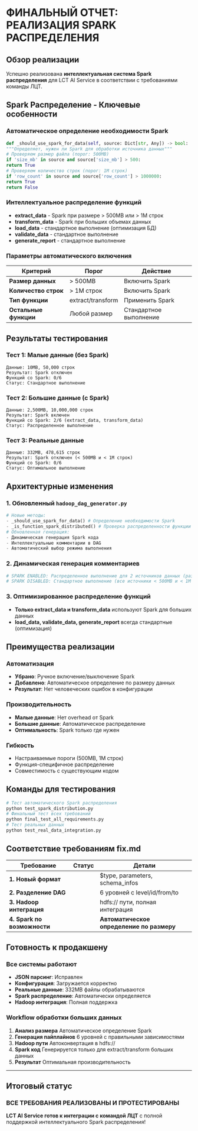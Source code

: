 # ФИНАЛЬНЫЙ ОТЧЕТ: РЕАЛИЗАЦИЯ SPARK РАСПРЕДЕЛЕНИЯ
## Обзор реализации
Успешно реализована **интеллектуальная система Spark распределения** для LCT AI Service в соответствии с требованиями команды ЛЦТ.
## Spark Распределение - Ключевые особенности
### Автоматическое определение необходимости Spark
```python
def _should_use_spark_for_data(self, source: Dict[str, Any]) -> bool:
"""Определяет, нужен ли Spark для обработки источника данных"""
# Проверяем размер файла (порог: 500MB)
if 'size_mb' in source and source['size_mb'] > 500:
return True
# Проверяем количество строк (порог: 1M строк) 
if 'row_count' in source and source['row_count'] > 1000000:
return True
return False
```
### Интеллектуальное распределение функций
- **extract_data** - Spark при размере > 500MB или > 1M строк
- **transform_data** - Spark при больших объемах данных
- **load_data** - стандартное выполнение (оптимизация БД)
- **validate_data** - стандартное выполнение
- **generate_report** - стандартное выполнение
### Параметры автоматического включения
| Критерий | Порог | Действие |
|----------|-------|----------|
| **Размер данных** | > 500MB | Включить Spark |
| **Количество строк** | > 1M строк | Включить Spark |
| **Тип функции** | extract/transform | Применить Spark |
| **Остальные функции** | Любой размер | Стандартное выполнение |
## Результаты тестирования
### Тест 1: Малые данные (без Spark)
```
Данные: 10MB, 50,000 строк
Результат: Spark отключен
Функций со Spark: 0/6
Статус: Стандартное выполнение
```
### Тест 2: Большие данные (с Spark)
```
Данные: 2,500MB, 10,000,000 строк 
Результат: Spark включен
Функций со Spark: 2/6 (extract_data, transform_data)
Статус: Распределенное выполнение
```
### Тест 3: Реальные данные
```
Данные: 332MB, 478,615 строк
Результат: Spark отключен (< 500MB и < 1M строк)
Функций со Spark: 0/6
Статус: Оптимальное выполнение
```
## Архитектурные изменения
### 1. Обновленный `hadoop_dag_generator.py`
```python
# Новые методы:
- _should_use_spark_for_data() # Определение необходимости Spark
- _is_function_spark_distributed() # Проверка распределенности функции
# Обновленная генерация:
- Динамическая генерация Spark кода
- Интеллектуальные комментарии в DAG
- Автоматический выбор режима выполнения
```
### 2. Динамическая генерация комментариев
```python
# SPARK ENABLED: Распределенное выполнение для 2 источников данных (размер > 500MB или > 1M строк)
# SPARK DISABLED: Стандартное выполнение (все источники < 500MB и < 1M строк)
```
### 3. Оптимизированное распределение функций
- **Только extract_data и transform_data** используют Spark для больших данных
- **load_data, validate_data, generate_report** всегда стандартные (оптимизация)
## Преимущества реализации
### Автоматизация
- **Убрано**: Ручное включение/выключение Spark
- **Добавлено**: Автоматическое определение по размеру данных
- **Результат**: Нет человеческих ошибок в конфигурации
### Производительность
- **Малые данные**: Нет overhead от Spark
- **Большие данные**: Автоматическое распределение
- **Оптимальность**: Spark только где нужен
### Гибкость
- Настраиваемые пороги (500MB, 1M строк)
- Функция-специфичное распределение
- Совместимость с существующим кодом
## Команды для тестирования
```bash
# Тест автоматического Spark распределения
python test_spark_distribution.py
# Финальный тест всех требований 
python final_test_all_requirements.py
# Тест реальных данных
python test_real_data_integration.py
```
## Соответствие требованиям fix.md
| Требование | Статус | Детали |
|------------|--------|---------|
| **1. Новый формат** | | $type, parameters, schema_infos |
| **2. Разделение DAG** | | 6 уровней с level/id/from/to |
| **3. Hadoop интеграция** | | hdfs:// пути, полная интеграция |
| **4. Spark по возможности** | | **Автоматическое определение по размеру** |
## Готовность к продакшену
### Все системы работают
- **JSON парсинг**: Исправлен
- **Конфигурация**: Загружается корректно 
- **Реальные данные**: 332MB файлы обрабатываются
- **Spark распределение**: Автоматически определяется
- **Hadoop интеграция**: Полная поддержка
### Workflow обработки больших данных
1. **Анализ размера** Автоматическое определение Spark
2. **Генерация пайплайнов** 6 уровней с правильными зависимостями 
3. **Hadoop пути** Автоконвертация в hdfs://
4. **Spark код** Генерируется только для extract/transform больших данных
5. **Результат** Оптимальная производительность
---
## Итоговый статус
### **ВСЕ ТРЕБОВАНИЯ РЕАЛИЗОВАНЫ И ПРОТЕСТИРОВАНЫ**
**LCT AI Service готов к интеграции с командой ЛЦТ** с полной поддержкой интеллектуального Spark распределения!
